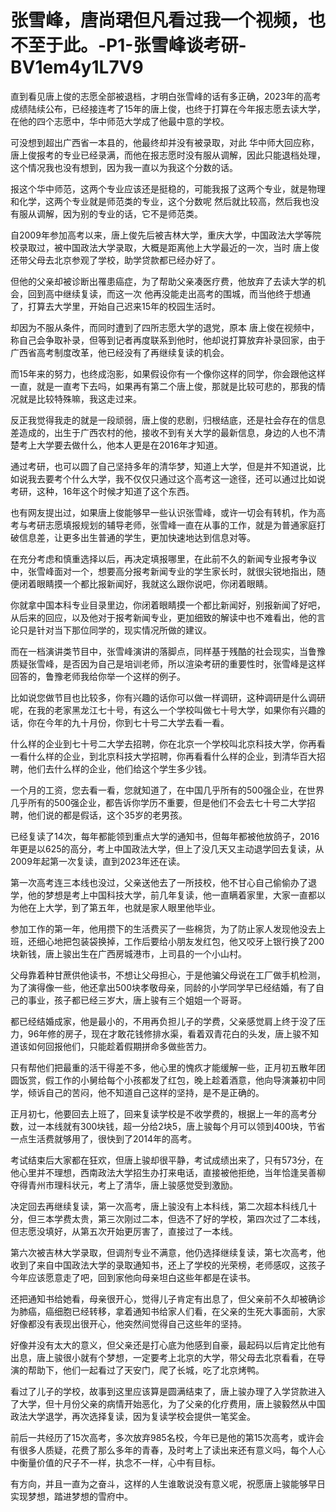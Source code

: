 # 张雪峰，唐尚珺但凡看过我一个视频，也不至于此。-P1-张雪峰谈考研-BV1em4y1L7V9

直到看见唐上俊的志愿全部被退档，才明白张雪峰的话有多正确，2023年的高考成绩陆续公布，已经接连考了15年的唐上俊，也终于打算在今年报志愿去读大学，在他的四个志愿中，华中师范大学成了他最中意的学校。

可没想到超出广西省一本县的，他最终却并没有被录取，对此 华中师大回应称，唐上俊报考的专业已经录满，而他在报志愿时没有服从调解，因此只能退档处理，这个情况我也没有想到，因为我一直以为我这个分数的话。

报这个华中师范，这两个专业应该还是挺稳的，可能我报了这两个专业，就是物理和化学，这两个专业就是师范类的专业，这个分数呢 然后就比较高，然后我也没有服从调解，因为别的专业的话，它不是师范类。

自2009年参加高考以来，唐上俊先后被吉林大学，重庆大学，中国政法大学等院校录取过，被中国政法大学录取，大概是距离他上大学最近的一次，当时 唐上俊还带父母去北京参观了学校，助学贷款都已经办好了。

但他的父亲却被诊断出罹患癌症，为了帮助父亲凑医疗费，他放弃了去读大学的机会，回到高中继续复读，而这一次 他再没能走出高考的围城，而当他终于想通了，打算去大学里，开始自己迟来15年的校园生活时。

却因为不服从条件，而同时遭到了四所志愿大学的退党，原本 唐上俊在视频中，称自己会争取补录，但等到记者再度联系到他时，他却说打算放弃补录回家，由于广西省高考制度改革，他已经没有了再继续复读的机会。

而15年来的努力，也终成泡影，如果假设你有一个像你这样的同学，你会跟他这样一直，就是一直考下去吗，如果再有第二个唐上俊，那就是比较可悲的，那我的情况就是比较特殊嘛，我这走过来。

反正我觉得我走的就是一段顽弱，唐上俊的悲剧，归根结底，还是社会存在的信息差造成的，出生于广西农村的他，接收不到有关大学的最新信息，身边的人也不清楚考上大学要去做什么，他本人更是在2016年才知道。

通过考研，也可以圆了自己坚持多年的清华梦，知道上大学，但是并不知道说，比如说我去要考个什么大学，我不仅仅只通过这个高考这一途径，还可以通过比如说考研，这种，16年这个时候才知道了这个东西。

也有网友提出过，如果唐上俊能够早一些认识张雪峰，或许一切会有转机，作为高考与考研志愿填报规划的辅导老师，张雪峰一直在从事的工作，就是为普通家庭打破信息差，让更多出生普通的学生，更加快速地达到信息对等。

在充分考虑和慎重选择以后，再决定填报哪里，在此前不久的新闻专业报考争议中，张雪峰面对一个，想要高分报考新闻专业的学生家长时，就很尖锐地指出，随便闭着眼睛摸一个都比报新闻好，我就这么跟你说吧，你闭着眼睛。

你就拿中国本科专业目录里边，你闭着眼睛摸一个都比新闻好，别报新闻了好吧，从后来的回应，以及他对于报考新闻专业，更加细致的解读中也不难看出，他的言论只是针对当下那位同学的，现实情况所做的建议。

而在一档演讲类节目中，张雪峰演讲的落脚点，同样基于残酷的社会现实，当鲁豫质疑张雪峰，是否因为自己是培训老师，所以渲染考研的重要性时，张雪峰是这样回答的，鲁豫老师我给你举一个这样的例子。

比如说您做节目也比较多，你有兴趣的话你可以做一样调研，这种调研是什么调研呢，在我的老家黑龙江七十号，有这么一个学校叫做七十号大学，如果你有兴趣的话，你在今年的九十月份，你到七十号二大学去看一看。

什么样的企业到七十号二大学去招聘，你在北京一个学校叫北京科技大学，你再看一看什么样的企业，到北京科技大学招聘，你再看看什么样的企业，到清华百大招聘，他们去什么样的企业，他们给这个学生多少钱。

一个月的工资，您去看一看，您就知道了，在中国几乎所有的500强企业，在世界几乎所有的500强企业，都告诉你学历不重要，但是他们不会去七十号二大学招聘，他们说的都是假话，这个35岁的老男孩。

已经复读了14次，每年都能领到重点大学的通知书，但每年都被他放鸽子，2016年更是以625的高分，考上中国政法大学，但上了没几天又主动退学回去复读，从2009年起第一次复读，直到2023年还在读。

第一次高考连三本线也没过，父亲送他去了一所技校，他不甘心自己偷偷办了退学，他的梦想是考上中国科技大学，前几年复读，他一直瞒着家里，大家一直都以为他在上大学，到了第五年，也就是家人眼里他毕业。

参加工作的第一年，他用攒下的生活费买了一些棉货，为了防止家人发现他没去上班，还细心地把包装袋换掉，工作后要给小朋友发红包，他又咬牙上银行换了200块新钱，唐上骏出生在广西房城港市，上司县的一个小山村。

父母靠着种甘蔗供他读书，不想让父母担心，于是他骗父母说在工厂做手机检测，为了演得像一些，他还拿出500块孝敬母亲，同龄的小学同学早已经结婚，有了自己的事业，孩子都已经三岁大，唐上骏有三个姐姐一个哥哥。

都已经结婚成家，他是最小的，不用再负担儿子的学费，父亲感觉肩上终于没了压力，96年修的房子，现在才敢花钱修排水渠，看着双青花白的头发，唐上骏不知道该如何回报他们，只能趁着假期拼命多做些苦力。

只有帮他们把最重的活干得差不多，他心里的愧疚才能缓解一些，正月初五散年团圆饭赏，假工作的小舅给每个小孩都发了红包，晚上趁着酒意，他向导演兼初中同学，倾诉自己的苦闷，他不知道自己这样的坚持，是不是正确的。

正月初七，他要回去上班了，回来复读学校是不收学费的，根据上一年的高考分数，过一本线就有300块钱，超一分给2块5，唐上骏每个月可以领到400块，节省一点生活费就够用了，很快到了2014年的高考。

考试结束后大家都在狂欢，但唐上骏却很平静，考试成绩出来了，只有573分，在他心里并不理想，西南政法大学招生办打来电话，直接被他拒绝，当年恰逢吴善柳夺得青州市理科状元，考上了清华，唐上骏感觉受到激励。

决定回去再继续复读，第一次高考，唐上骏没有上本科线，第二次超本科线几十分，但三本学费太贵，第三次刚过二本，但选不了好的学校，第四次过了二本线，但志愿没填好，从第五次开始更厉害了，直接过了一本线。

第六次被吉林大学录取，但调剂专业不满意，他仍选择继续复读，第七次高考，他收到了来自中国政法大学的录取通知书，还上了学校的光荣榜，老师感叹，这孩子今年应该愿意走了吧，回到家他向母亲坦白这些年都是在读书。

还把通知书给她看，母亲很开心，觉得儿子肯定有出息了，但父亲前不久却被确诊为肺癌，癌细胞已经转移，拿着通知书给家人们看，在父亲的生死大事面前，大家好像都没有表现出很开心，他突然间觉得自己这些年的坚持。

好像并没有太大的意义，但父亲还是打心底为他感到自豪，最起码以后肯定比他有出息，唐上骏很小就有个梦想，一定要考上北京的大学，带父母去北京看看，在导演的帮助下，他们一起看过了天安门，爬了长城，吃了北京烤鸭。

看过了儿子的学校，故事到这里应该算是圆满结束了，唐上骏办理了入学贷款进入了大学，但十月份父亲的病情开始恶化，为了父亲的化疗费用，唐上骏毅然从中国政法大学退学，再次选择复读，因为复读学校会提供一笔奖金。

前后一共经历了15次高考，多次放弃985名校，今年已是他的第15次高考，或许会有很多人质疑，花费了那么多年的青春，及时考上了读出来还有意义吗，每个人心中衡量价值的尺子不一样，执念不一样，心中有目标。

有方向，并且一直为之奋斗，这样的人生谁敢说没有意义呢，祝愿唐上骏能够早日实现梦想，踏进梦想的雪府中。